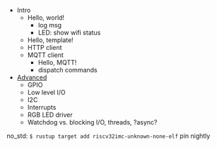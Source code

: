 - Intro
    - Hello, world!
        - log msg
        - LED: show wifi status
    - Hello, template!
    - HTTP client
    - MQTT client
        - Hello, MQTT!
        - dispatch commands
- [Advanced](./0x_advanced.md)
    - GPIO
    - Low level I/O
    - I2C
    - Interrupts
    - RGB LED driver
    - Watchdog vs. blocking I/O, threads, ?async?

no_std: `$ rustup target add riscv32imc-unknown-none-elf`
pin nightly